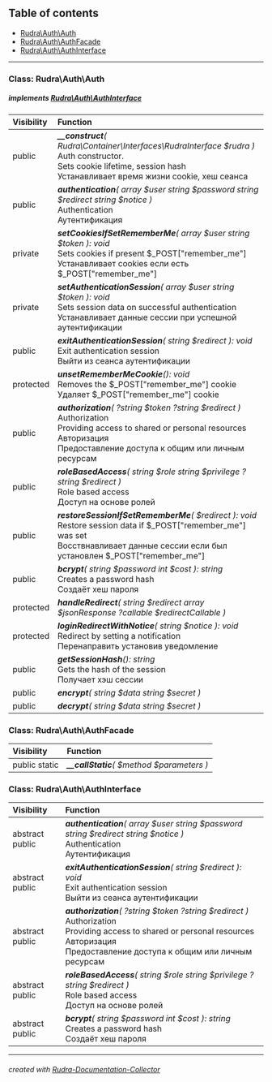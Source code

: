 ## Table of contents
- [Rudra\Auth\Auth](#rudra_auth_auth)
- [Rudra\Auth\AuthFacade](#rudra_auth_authfacade)
- [Rudra\Auth\AuthInterface](#rudra_auth_authinterface)
<hr>

<a id="rudra_auth_auth"></a>

### Class: Rudra\Auth\Auth
##### implements [Rudra\Auth\AuthInterface](#rudra_auth_authinterface)
| Visibility | Function |
|:-----------|:---------|
|public|<em><strong>__construct</strong>( Rudra\Container\Interfaces\RudraInterface $rudra )</em><br>Auth constructor.<br>Sets cookie lifetime, session hash<br>Устанавливает время жизни cookie, хеш сеанса|
|public|<em><strong>authentication</strong>( array $user  string $password  string $redirect  string $notice )</em><br>Authentication<br>Аутентификация|
|private|<em><strong>setCookiesIfSetRememberMe</strong>( array $user  string $token ): void</em><br>Sets cookies if present $_POST["remember_me"]<br>Устанавливает cookies если есть $_POST["remember_me"]|
|private|<em><strong>setAuthenticationSession</strong>( array $user  string $token ): void</em><br>Sets session data on successful authentication<br>Устанавливает данные сессии при успешной аутентификации|
|public|<em><strong>exitAuthenticationSession</strong>( string $redirect ): void</em><br>Exit authentication session<br>Выйти из сеанса аутентификации|
|protected|<em><strong>unsetRememberMeCookie</strong>(): void</em><br>Removes the $_POST["remember_me"] cookie<br>Удаляет $_POST["remember_me"] cookie|
|public|<em><strong>authorization</strong>( ?string $token  ?string $redirect )</em><br>Authorization<br>Providing access to shared or personal resources<br>Авторизация<br>Предоставление доступа к общим или личным ресурсам|
|public|<em><strong>roleBasedAccess</strong>( string $role  string $privilege  ?string $redirect )</em><br>Role based access<br>Доступ на основе ролей|
|public|<em><strong>restoreSessionIfSetRememberMe</strong>(  $redirect ): void</em><br>Restore session data if $_POST["remember_me"] was set<br>Восствнавливает данные сессии если был установлен $_POST["remember_me"]|
|public|<em><strong>bcrypt</strong>( string $password  int $cost ): string</em><br>Creates a password hash<br>Создаёт хеш пароля|
|protected|<em><strong>handleRedirect</strong>( string $redirect  array $jsonResponse  ?callable $redirectCallable )</em><br>|
|protected|<em><strong>loginRedirectWithNotice</strong>( string $notice ): void</em><br>Redirect by setting a notification<br>Перенаправить установив уведомление|
|public|<em><strong>getSessionHash</strong>(): string</em><br>Gets the hash of the session<br>Получает хэш сессии|
|public|<em><strong>encrypt</strong>( string $data  string $secret )</em><br>|
|public|<em><strong>decrypt</strong>( string $data  string $secret )</em><br>|


<a id="rudra_auth_authfacade"></a>

### Class: Rudra\Auth\AuthFacade
| Visibility | Function |
|:-----------|:---------|
|public static|<em><strong>__callStatic</strong>(  $method   $parameters )</em><br>|


<a id="rudra_auth_authinterface"></a>

### Class: Rudra\Auth\AuthInterface
| Visibility | Function |
|:-----------|:---------|
|abstract public|<em><strong>authentication</strong>( array $user  string $password  string $redirect  string $notice )</em><br>Authentication<br>Аутентификация|
|abstract public|<em><strong>exitAuthenticationSession</strong>( string $redirect ): void</em><br>Exit authentication session<br>Выйти из сеанса аутентификации|
|abstract public|<em><strong>authorization</strong>( ?string $token  ?string $redirect )</em><br>Authorization<br>Providing access to shared or personal resources<br>Авторизация<br>Предоставление доступа к общим или личным ресурсам|
|abstract public|<em><strong>roleBasedAccess</strong>( string $role  string $privilege  ?string $redirect )</em><br>Role based access<br>Доступ на основе ролей|
|abstract public|<em><strong>bcrypt</strong>( string $password  int $cost ): string</em><br>Creates a password hash<br>Создаёт хеш пароля|
<hr>

###### created with [Rudra-Documentation-Collector](#https://github.com/Jagepard/Rudra-Documentation-Collector)
